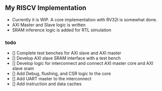 ## My RISCV Implementation

- Currently it is WIP. A core implementation with RV32I is somewhat done.
- AXI Master and Slave logic is written
- SRAM inference logic is added for RTL simulation

### todo
- [] Complete test benches for AXI slave and AXI master
- [] Develop AXI slave SRAM interface with a test bench
- [] Develop logic for interconnect and connect AXI master core and AXI slave sram
- [] Add Debug, flushing, and CSR logic to the core
- [] Add UART master to the interconnect
- [] Add instruction and data caches
